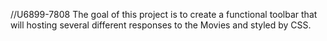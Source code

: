 //U6899-7808 The goal of this project is to create a functional toolbar that will hosting several different responses to the Movies and styled by CSS.